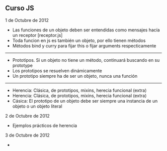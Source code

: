 Curso JS
-----

1 de Octubre de 2012

* Las funciones de un objeto deben ser entendidas como mensajes hacía un receptor [receptor.js]
* Toda funcion en js es también un objeto, por ello tienen métodos
* Métodos bind y curry para fijar this o fijar arguments respecticamente

----

* Prototipos. Si un objeto no tiene un método, continuará buscando en su prototype
* Los prototipos se resuelven dinámicamente
* Un prototipo siempre ha de ser un objeto, nunca una función


----

* Herencia: Clásica, de prototipos, mixins, herecia funcional (extra)
* Herencia: Clásica, de prototipos, mixins, herecia funcional (extra)
* Cásica: El prototipo de un objeto debe ser siempre una instancia de un objeto o un objeto literal


2 de Octubre de 2012

* Ejemplos prácticos de herencia

3 de Octubre de 2012

*